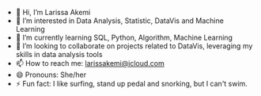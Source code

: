 - 👋 Hi, I’m Larissa Akemi
- 👀 I’m interested in Data Analysis, Statistic, DataVis and Machine Learning
- 🌱 I’m currently learning SQL, Python, Algorithm, Machine Learning
- 💞️ I’m looking to collaborate on projects related to DataVis, leveraging my skills in data analysis tools  
- 📫 How to reach me: larissakemi@icloud.com
- 😄 Pronouns: She/her
- ⚡ Fun fact: I like surfing, stand up pedal and snorking, but I can't swim.

<!---
Lariuki/Lariuki is a ✨ special ✨ repository because its `README.md` (this file) appears on your GitHub profile.
You can click the Preview link to take a look at your changes.
--->
